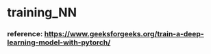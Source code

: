 # training_NN
### reference: https://www.geeksforgeeks.org/train-a-deep-learning-model-with-pytorch/
